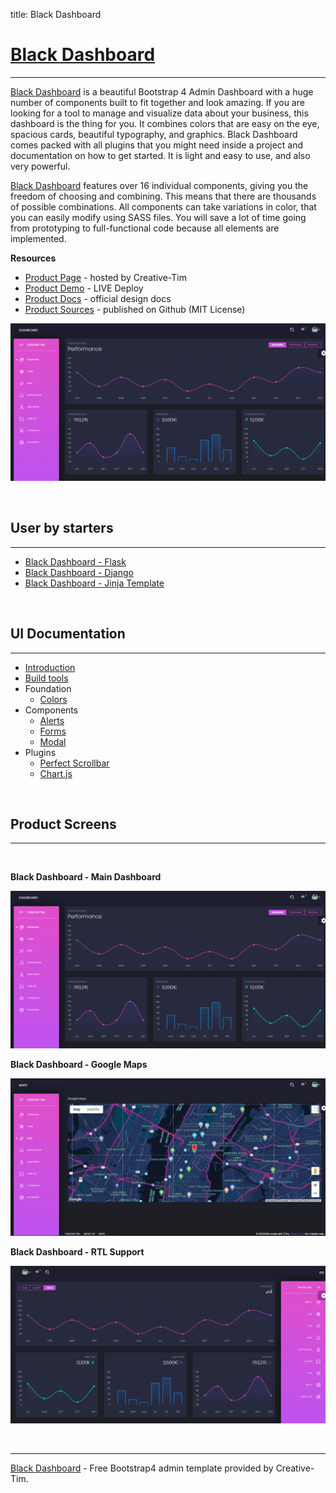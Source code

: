 
title: Black Dashboard

# [Black Dashboard](https://appseed.us/black-dashboard)
---

[Black Dashboard](https://appseed.us/black-dashboard) is a beautiful Bootstrap 4 Admin Dashboard with a huge number of components built to fit together and look amazing. If you are looking for a tool to manage and visualize data about your business, this dashboard is the thing for you. It combines colors that are easy on the eye, spacious cards, beautiful typography, and graphics.
Black Dashboard comes packed with all plugins that you might need inside a project and documentation on how to get started. It is light and easy to use, and also very powerful.

[Black Dashboard](https://appseed.us/black-dashboard) features over 16 individual components, giving you the freedom of choosing and combining. This means that there are thousands of possible combinations. All components can take variations in color, that you can easily modify using SASS files. You will save a lot of time going from prototyping to full-functional code because all elements are implemented.

**Resources**

- [Product Page](https://www.creative-tim.com/product/black-dashboard?AFFILIATE=128200) - hosted by Creative-Tim
- [Product Demo](https://demos.creative-tim.com/black-dashboard/examples/dashboard.html?AFFILIATE=128200) - LIVE Deploy
- [Product Docs](https://demos.creative-tim.com/black-dashboard/docs/1.0/getting-started/introduction.html?AFFILIATE=128200) - official design docs
- [Product Sources](https://github.com/creativetimofficial/black-dashboard) - published on Github (MIT License)


![Black Dashboard - Open-source Bootstrap 4 Admin Dashboard, animated presentation.](https://raw.githubusercontent.com/admin-dashboards/free-dashboard-black/master/media/free-dashboard-black-intro.gif)

<br />

## User by starters
---

- [Black Dashboard - Flask](/admin-dashboards/flask-dashboard-black/)
- [Black Dashboard - Django](/admin-dashboards/django-dashboard-black/)
- [Black Dashboard - Jinja Template](/jinja-template/jinja-template-black-dashboard/)

<br />

## UI Documentation
---

- [Introduction](https://demos.creative-tim.com/black-dashboard/docs/1.0/getting-started/introduction.html)
- [Build tools](https://demos.creative-tim.com/black-dashboard/docs/1.0/getting-started/build-tools.html)
- Foundation 
    - [Colors](https://demos.creative-tim.com/black-dashboard/docs/1.0/foundation/colors.html)
- Components 
    - [Alerts](https://demos.creative-tim.com/black-dashboard/docs/1.0/components/alerts.html)
    - [Forms](https://demos.creative-tim.com/black-dashboard/docs/1.0/components/forms.html)
    - [Modal](https://demos.creative-tim.com/black-dashboard/docs/1.0/components/modal.html)
- Plugins 
    - [Perfect Scrollbar](https://demos.creative-tim.com/black-dashboard/docs/1.0/plugins/perfect-scrollbar.html)
    - [Chart.js](https://demos.creative-tim.com/black-dashboard/docs/1.0/plugins/chart-js.html)

<br />

## Product Screens
---

<br />

**Black Dashboard - Main Dashboard**

![Black Dashboard - Main Dashboard screen.](https://raw.githubusercontent.com/admin-dashboards/free-dashboard-black/master/media/free-dashboard-black-screen.png)

**Black Dashboard - Google Maps**

![Black Dashboard - Google Maps screen.](https://raw.githubusercontent.com/admin-dashboards/free-dashboard-black/master/media/free-dashboard-black-screen-maps.png)

**Black Dashboard - RTL Support**

![Black Dashboard - RTL Support.](https://raw.githubusercontent.com/admin-dashboards/free-dashboard-black/master/media/free-dashboard-black-screen-rtl-support.png)

<br />

---
[Black Dashboard](https://appseed.us/black-dashboard) - Free Bootstrap4 admin template provided by Creative-Tim.
